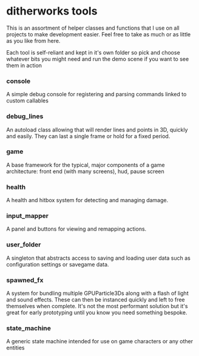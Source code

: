 # ditherworks tools
This is an assortment of helper classes and functions that I use on all projects to make development easier. Feel free to take as much or as little as you like from here.

Each tool is self-reliant and kept in it's own folder so pick and choose whatever bits you might need and run the demo scene if you want to see them in action

### console
A simple debug console for registering and parsing commands linked to custom callables

### debug_lines
An autoload class allowing that will render lines and points in 3D, quickly and easily. They can last a single frame or hold for a fixed period.

### game
A base framework for the typical, major components of a game architecture: front end (with many screens), hud, pause screen

### health
A health and hitbox system for detecting and managing damage.

### input_mapper
A panel and buttons for viewing and remapping actions.

### user_folder
A singleton that abstracts access to saving and loading user data such as configuration settings or savegame data.

### spawned_fx
A system for bundling multiple GPUParticle3Ds along with a flash of light and sound effects. These can then be instanced quickly and left to free themselves when complete. It's not the most performant solution but it's great for early prototyping until you know you need something bespoke.

### state_machine
A generic state machine intended for use on game characters or any other entities
